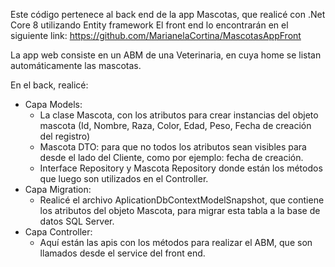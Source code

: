 Este código pertenece al back end  de la app Mascotas, que realicé con .Net Core 8 utilizando Entity framework
El front end lo encontrarán en el siguiente link: https://github.com/MarianelaCortina/MascotasAppFront

La app web consiste en un ABM de una Veterinaria, en cuya home se listan automáticamente las mascotas.

En el back, realicé:
+ Capa Models:
  - La clase Mascota, con los atributos para crear instancias del objeto mascota (Id, Nombre, Raza, Color, Edad, Peso, Fecha de creación del registro)
  - Mascota DTO: para que no todos los atributos sean visibles para desde el lado del Cliente, como por ejemplo: fecha de creación.
  - Interface Repository y Mascota Repository donde están los métodos que luego son utilizados en el Controller.
+ Capa Migration:
  - Realicé el archivo AplicationDbContextModelSnapshot, que contiene los atributos del objeto Mascota, para migrar esta tabla a la
    base de datos SQL Server.  
+ Capa Controller:
  - Aquí están las apis con los métodos para realizar el ABM, que son llamados desde el service del front end.

